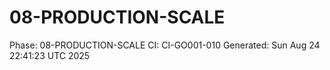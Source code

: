 # 08-PRODUCTION-SCALE
Phase: 08-PRODUCTION-SCALE
CI: CI-GO001-010
Generated: Sun Aug 24 22:41:23 UTC 2025
